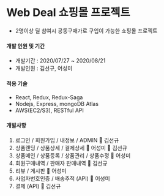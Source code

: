 # Web Deal 쇼핑몰 프로젝트
* 2명이상 딜 참여시 공동구매가로 구입이 가능한 쇼핑몰 프로젝트

#### 개발 인원 및 기간
* 개발기간 : 2020/07/27 ~ 2020/08/21
* 개발인원 : 김선규, 어성미


#### 적용 기술
* React, Redux, Redux-Saga
* Nodejs, Express, mongoDB Atlas
* AWS(EC2/S3), RESTful API

#### 개발사항
1. 로그인 / 회원가입 / 내정보 / ADMIN :man: 김선규
2. 상품랜딩 / 상품상세 / 결제상세 :woman: 어성미 :man: 김선규
3. 상품메인 / 상품등록 / 상품관리 / 상품수정 :woman: 어성미
4. 회원구매내역 / 판매자 판매내역 :man: 김선규
5. 리뷰 / 게시판 :woman: 어성미
6. 사업자번호인증 / 배송추적 (API) :woman: 어성미
7. 결제 (API) :man: 김선규